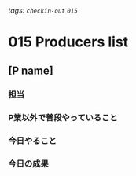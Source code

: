 ###### tags: `checkin-out` `015`

# 015 Producers list

## [P name]

### 担当

### P業以外で普段やっていること

### 今日やること

### 今日の成果
